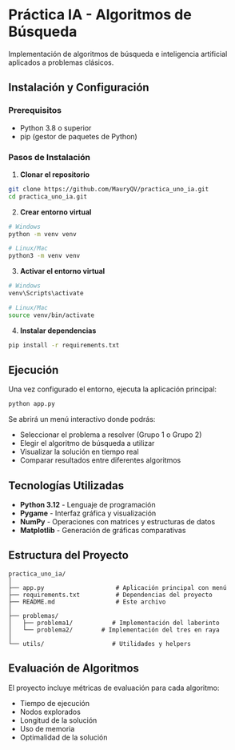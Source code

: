 #  Práctica IA - Algoritmos de Búsqueda

Implementación de algoritmos de búsqueda e inteligencia artificial aplicados a problemas clásicos.


##  Instalación y Configuración

### Prerequisitos
- Python 3.8 o superior
- pip (gestor de paquetes de Python)

### Pasos de Instalación

1. **Clonar el repositorio**
```bash
git clone https://github.com/MauryQV/practica_uno_ia.git
cd practica_uno_ia.git
```

2. **Crear entorno virtual**
```bash
# Windows
python -m venv venv

# Linux/Mac
python3 -m venv venv
```

3. **Activar el entorno virtual**
```bash
# Windows
venv\Scripts\activate

# Linux/Mac
source venv/bin/activate
```

4. **Instalar dependencias**
```bash
pip install -r requirements.txt
```

##  Ejecución

Una vez configurado el entorno, ejecuta la aplicación principal:

```bash
python app.py
```

Se abrirá un menú interactivo donde podrás:
- Seleccionar el problema a resolver (Grupo 1 o Grupo 2)
- Elegir el algoritmo de búsqueda a utilizar
- Visualizar la solución en tiempo real
- Comparar resultados entre diferentes algoritmos

##  Tecnologías Utilizadas

- **Python 3.12** - Lenguaje de programación
- **Pygame** - Interfaz gráfica y visualización
- **NumPy** - Operaciones con matrices y estructuras de datos
- **Matplotlib** - Generación de gráficas comparativas

##  Estructura del Proyecto

```
practica_uno_ia/
│
├── app.py                    # Aplicación principal con menú
├── requirements.txt          # Dependencias del proyecto
├── README.md                 # Este archivo
│
├── problemas/
│   ├── problema1/           # Implementación del laberinto
│   └── problema2/        # Implementación del tres en raya
│
└── utils/                   # Utilidades y helpers
```

##  Evaluación de Algoritmos

El proyecto incluye métricas de evaluación para cada algoritmo:
- Tiempo de ejecución
- Nodos explorados
- Longitud de la solución
- Uso de memoria
- Optimalidad de la solución
